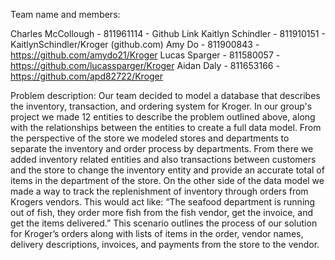 Team name and members:


Charles McCollough - 811961114 - Github Link
Kaitlyn Schindler - 811910151 - KaitlynSchindler/Kroger (github.com)
Amy Do - 811900843 - https://github.com/amydo21/Kroger
Lucas Sparger - 811580057 - https://github.com/lucassparger/Kroger
Aidan Daly - 811653166 - https://github.com/apd82722/Kroger 


Problem description:
	Our team decided to model a database that describes the inventory, transaction, and ordering system for Kroger. In our group's project we made 12 entities to describe the problem outlined above, along with the relationships between the entities to create a full data model. From the perspective of the store we modeled stores and departments to separate the inventory and order process by departments. From there we added inventory related entities and also transactions between customers and the store to change the inventory entity and provide an accurate total of items in the department of the store. On the other side of the data model we made a way to track the replenishment of inventory through orders from Krogers vendors. This would act like: “The seafood department is running out of fish, they order more fish from the fish vendor, get the invoice, and get the items delivered.” This scenario outlines the process of our solution for Kroger’s orders along with lists of items in the order, vendor names, delivery descriptions, invoices, and payments from the store to the vendor. 
